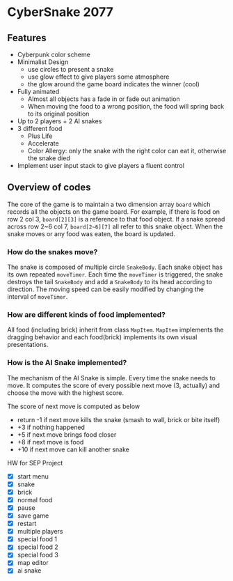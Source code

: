 # CyberSnake 2077

## Features

- Cyberpunk color scheme
- Minimalist Design
  - use circles to present a snake
  - use glow effect to give players  some atmosphere
  - the glow around the game board indicates the winner (cool)
- Fully animated
  - Almost all objects has a fade in or fade out animation
  - When moving the food to a wrong position, the food will spring back to its original position
- Up to 2 players + 2 AI snakes
- 3 different food
  - Plus Life
  - Accelerate
  - Color Allergy: only the snake with the right color can eat it, otherwise the snake died
- Implement user input stack to give players a fluent control

## Overview of codes

The core of the game is to maintain a two dimension array `board` which records all the objects on the game board. For example, if there is food on row 2 col 3, `board[2][3]` is a reference to that food object. If a snake spread across row 2~6 col 7, `board[2~6][7]` all refer to this snake object. When the snake moves or any food was eaten, the board is updated.

### How do the snakes move?

The snake is composed of multiple circle `SnakeBody`.  Each snake object has its own repeated `moveTimer`. Each time the `moveTimer` is triggered,  the snake destroys the tail `SnakeBody` and add a `SnakeBody` to its head according to direction. The moving speed can be easily modified by changing the interval of `moveTimer`.

### How are different kinds of food implemented?

All food (including brick) inherit from class `MapItem`. `MapItem` implements the dragging behavior and each food(brick) implements its own visual presentations. 

### How is the AI Snake implemented?

The mechanism of the AI Snake is simple. Every time the snake needs to move. It computes the score of every possible next move (3, actually) and choose the move with the highest score.

The score of next move is computed as below

- return -1 if next move kills the snake (smash to wall, brick or bite itself)
- +3 if nothing happened
- +5 if next move brings food closer
- +8 if next move is food
- +10 if next move can kill another snake





HW for SEP Project

- [x] start menu
- [x] snake
- [x] brick
- [x] normal food
- [x] pause
- [x] save game
- [x] restart
- [x] multiple players
- [x] special food 1
- [x] special food 2
- [x] special food 3
- [x] map editor
- [x] ai snake
